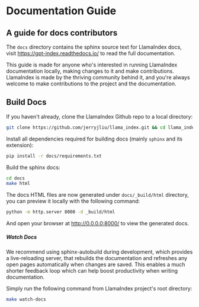# Documentation Guide

## A guide for docs contributors

The `docs` directory contains the sphinx source text for LlamaIndex docs, visit
https://gpt-index.readthedocs.io/ to read the full documentation.

This guide is made for anyone who's interested in running LlamaIndex documentation locally,
making changes to it and make contributions. LlamaIndex is made by the thriving community
behind it, and you're always welcome to make contributions to the project and the
documentation.

## Build Docs

If you haven't already, clone the LlamaIndex Github repo to a local directory:

```bash
git clone https://github.com/jerryjliu/llama_index.git && cd llama_index
```

Install all dependencies required for building docs (mainly `sphinx` and its extension):

```bash
pip install -r docs/requirements.txt
```

Build the sphinx docs:

```bash
cd docs
make html
```

The docs HTML files are now generated under `docs/_build/html` directory, you can preview
it locally with the following command:

```bash
python -m http.server 8000 -d _build/html
```

And open your browser at http://0.0.0.0:8000/ to view the generated docs.


##### Watch Docs

We recommend using sphinx-autobuild during development, which provides a live-reloading
server, that rebuilds the documentation and refreshes any open pages automatically when
changes are saved. This enables a much shorter feedback loop which can help boost
productivity when writing documentation.

Simply run the following command from LlamaIndex project's root directory:
```bash
make watch-docs
```
